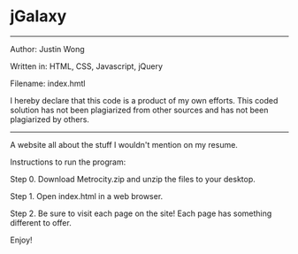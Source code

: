 jGalaxy
=======

************************************************
Author: Justin Wong

Written in: HTML, CSS, Javascript, jQuery

Filename: index.hmtl
	
I hereby declare that this code is a product 
of my own efforts. This coded solution has
not been plagiarized from other sources and
has not been plagiarized by others.
************************************************

A website all about the stuff I wouldn't mention on my resume. 

Instructions to run the program:

Step 0. Download Metrocity.zip and unzip the files to your desktop.

Step 1. Open index.html in a web browser.

Step 2. Be sure to visit each page on the site! Each page has something different to offer.

Enjoy!
